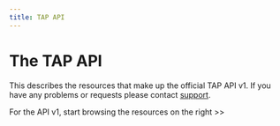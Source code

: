 ```yaml
---
title: TAP API
---
```


# The TAP API

This describes the resources that make up the official TAP API v1. If
you have any problems or requests please contact
[support](mailto:support@tapability.org?subject=API).

For the API v1, start browsing the resources on the right >>
